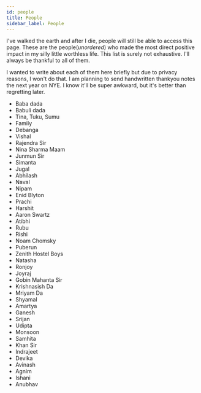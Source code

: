 ```yaml
---
id: people
title: People
sidebar_label: People
---
```

I've walked the earth and after I die, people will still be able to access this page. These are the people(*unordered*) who made the most direct positive impact in my silly little worthless life. This list is surely not exhaustive. I'll always be thankful to all of them.

I wanted to write about each of them here briefly but due to privacy reasons, I won't do that. I am planning to send handwritten thankyou notes the next year on NYE. I know it'll be super awkward, but it's better than regretting later.

- Baba dada
- Babuli dada
- Tina, Tuku, Sumu
- Family
- Debanga
- Vishal
- Rajendra Sir
- Nina Sharma Maam
- Junmun Sir
- Simanta
- Jugal
- Abhilash
- Naval
- Nipam
- Enid Blyton
- Prachi
- Harshit
- Aaron Swartz
- Atibhi
- Rubu
- Rishi
- Noam Chomsky
- Puberun
- Zenith Hostel Boys
- Natasha
- Ronjoy
- Joyraj
- Gobin Mahanta Sir
- Krishnasish Da
- Mriyam Da
- Shyamal
- Amartya
- Ganesh
- Srijan
- Udipta
- Monsoon
- Samhita
- Khan Sir
- Indrajeet
- Devika
- Avinash
- Agnim
- Ishani
- Anubhav
